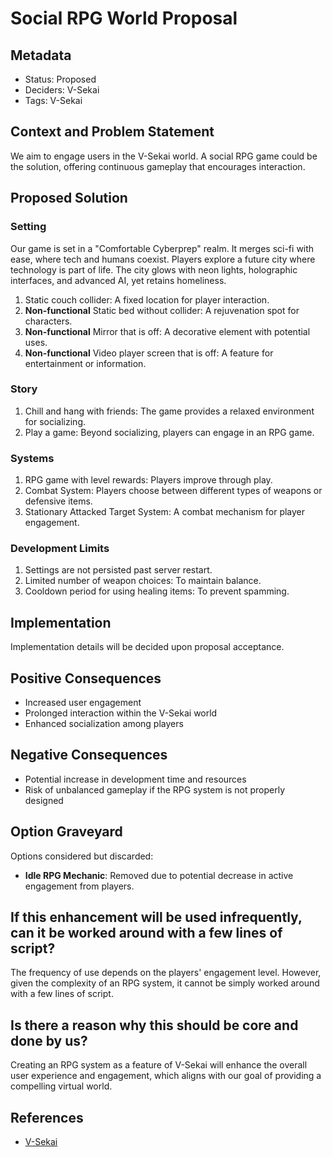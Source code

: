 # Social RPG World Proposal

## Metadata

- Status: Proposed 
- Deciders: V-Sekai
- Tags: V-Sekai

## Context and Problem Statement

We aim to engage users in the V-Sekai world. A social RPG game could be the solution, offering continuous gameplay that encourages interaction.

## Proposed Solution

### Setting

Our game is set in a "Comfortable Cyberprep" realm. It merges sci-fi with ease, where tech and humans coexist. Players explore a future city where technology is part of life. The city glows with neon lights, holographic interfaces, and advanced AI, yet retains homeliness.

1. Static couch collider: A fixed location for player interaction.
2. **Non-functional** Static bed without collider: A rejuvenation spot for characters.
3. **Non-functional** Mirror that is off: A decorative element with potential uses.
4. **Non-functional** Video player screen that is off: A feature for entertainment or information.

### Story

1. Chill and hang with friends: The game provides a relaxed environment for socializing.
2. Play a game: Beyond socializing, players can engage in an RPG game.

### Systems

1. RPG game with level rewards: Players improve through play.
2. Combat System: Players choose between different types of weapons or defensive items.
3. Stationary Attacked Target System: A combat mechanism for player engagement.

### Development Limits

1. Settings are not persisted past server restart.
2. Limited number of weapon choices: To maintain balance.
3. Cooldown period for using healing items: To prevent spamming.

## Implementation

Implementation details will be decided upon proposal acceptance.

## Positive Consequences

- Increased user engagement
- Prolonged interaction within the V-Sekai world
- Enhanced socialization among players

## Negative Consequences

- Potential increase in development time and resources
- Risk of unbalanced gameplay if the RPG system is not properly designed

## Option Graveyard

Options considered but discarded:

- **Idle RPG Mechanic**: Removed due to potential decrease in active engagement from players.

## If this enhancement will be used infrequently, can it be worked around with a few lines of script?

The frequency of use depends on the players' engagement level. However, given the complexity of an RPG system, it cannot be simply worked around with a few lines of script.

## Is there a reason why this should be core and done by us?

Creating an RPG system as a feature of V-Sekai will enhance the overall user experience and engagement, which aligns with our goal of providing a compelling virtual world.

## References

- [V-Sekai](https://v-sekai.org/)
